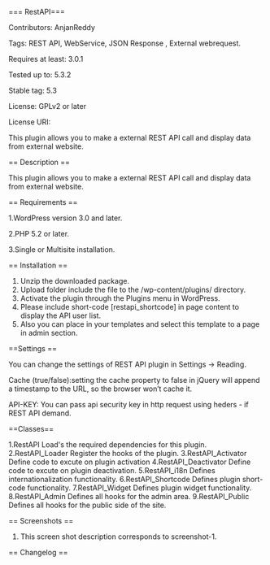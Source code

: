 === RestAPI===

Contributors: AnjanReddy 

Tags: REST API, WebService, JSON Response , External webrequest. 

Requires at least: 3.0.1

Tested up to: 5.3.2

Stable tag: 5.3

License: GPLv2 or later

License URI:  

This plugin allows you to make a external REST API call and display data from external website.

== Description ==

This plugin allows you to make a external REST API call and display data from external website.  

== Requirements ==

1.WordPress version 3.0 and later.

2.PHP 5.2 or later.

3.Single or Multisite installation.

== Installation == 

 1. Unzip the downloaded package.
 2. Upload folder include the file to the /wp-content/plugins/ directory.
 3. Activate the plugin through the Plugins menu in WordPress.
 4. Please include short-code [restapi_shortcode] in page content to display the API user list.
 5. Also you can place <?php do_action('restapi_hook'); ?> in your templates and select this template to a page in admin section.

==Settings ==

 You can change the settings of REST API plugin in Settings -> Reading.

 Cache (true/false):setting the cache property to false in jQuery will append a timestamp to the URL, so the browser won’t cache it.

 API-KEY: You can pass api security key in http request using heders - if REST API demand.

==Classes==

  1.RestAPI             Load's the required dependencies for this plugin.
  2.RestAPI_Loader      Register the hooks of the plugin.
  3.RestAPI_Activator   Define code to excute on plugin activation
  4.RestAPI_Deactivator Define code to excute on plugin deactivation.
  5.RestAPI_i18n        Defines internationalization functionality.
  6.RestAPI_Shortcode   Defines plugin short-code functionality.
  7.RestAPI_Widget      Defines plugin widget functionality.
  8.RestAPI_Admin       Defines all hooks for the admin area.
  9.RestAPI_Public      Defines all hooks for the public side of the site. 

== Screenshots ==

  1. This screen shot description corresponds to screenshot-1. 

== Changelog ==
